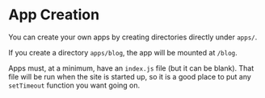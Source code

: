 
# App Creation #

You can create your own apps by creating directories directly under `apps/`.

If you create a directory `apps/blog`, the app will be mounted at `/blog`.

Apps must, at a minimum, have an `index.js` file (but it can be blank).
That file will be run when the site is started up, so it is a good place
to put any `setTimeout` function you want going on.
